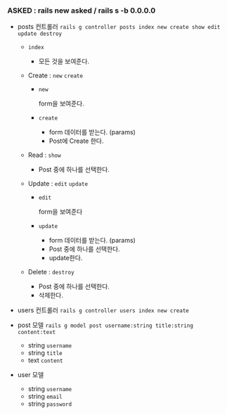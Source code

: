 ### ASKED : rails new asked / rails s -b 0.0.0.0

* posts 컨트롤러 `rails g controller posts index new create show edit update destroy` 

  * `index` 

    * 모든 것을 보여준다.

  * Create : `new` `create`

    * `new`

      form을 보여준다.

    * `create`

      * form 데이터를 받는다. (params)
      * Post에 Create 한다.

  * Read : `show`

    * Post 중에 하나를 선택한다.

  * Update : `edit` `update`

    * `edit`

      form을 보여준다

    * `update`

      * form 데이터를 받는다. (params)
      * Post 중에 하나를 선택한다.
      * update한다.

  * Delete : `destroy`

    * Post 중에 하나를 선택한다.
    * 삭제한다.

* users 컨트롤러 `rails g controller users index new create`

* post 모델 `rails g model post username:string title:string content:text` 

  * string `username`
  * string `title`
  * text `content`

* user 모델

  * string `username`
  * string `email`
  * string `password`
